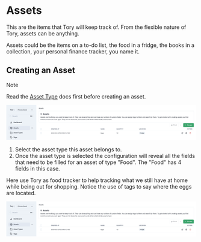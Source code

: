 # Assets

This are the items that Tory will keep track of. From the flexible nature of Tory, assets can be anything.

Assets could be the items on a to-do list, the food in a fridge, the books in a collection, your personal finance tracker, you name it.

## Creating an Asset

> [!NOTE]  
> Read the [Asset Type](./asset-types.md) docs first before creating an asset.

<img src="./assets/asset-create.png"/>

1. Select the asset type this asset belongs to.
2. Once the asset type is selected the configuration will reveal all the fields that need to be filled for an asset of type "Food". The "Food" has 4 fields in this case.

Here use Tory as food tracker to help tracking what we still have at home while being out for shopping. Notice the use of tags to say where the eggs are located.

<img src="./assets/asset-create.png"/>
